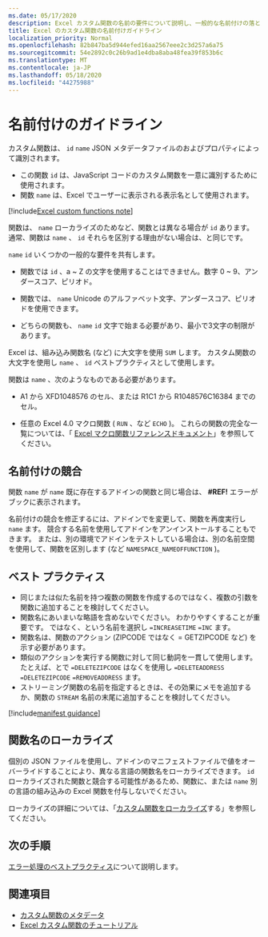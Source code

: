 ```yaml
---
ms.date: 05/17/2020
description: Excel カスタム関数の名前の要件について説明し、一般的な名前付けの落とし穴を回避します。
title: Excel のカスタム関数の名前付けガイドライン
localization_priority: Normal
ms.openlocfilehash: 82b847ba5d944efed16aa2567eee2c3d257a6a75
ms.sourcegitcommit: 54e2892c0c26b9ad1e4dba8aba48fea39f853b6c
ms.translationtype: MT
ms.contentlocale: ja-JP
ms.lasthandoff: 05/18/2020
ms.locfileid: "44275988"
---
```

# <a name="naming-guidelines"></a>名前付けのガイドライン

カスタム関数は、 `id` `name` JSON メタデータファイルのおよびプロパティによって識別されます。

- この関数 `id` は、JavaScript コードのカスタム関数を一意に識別するために使用されます。
- 関数 `name` は、Excel でユーザーに表示される表示名として使用されます。

[!include[Excel custom functions note](../includes/excel-custom-functions-note.md)]

関数は、 `name` ローカライズのためなど、関数とは異なる場合が `id` あります。 通常、関数は `name` 、 `id` それらを区別する理由がない場合は、と同じです。

`name` `id` いくつかの一般的な要件を共有します。

- 関数では `id` 、a ~ Z の文字を使用することはできません。数字 0 ~ 9、アンダースコア、ピリオド。

- 関数では、 `name` Unicode のアルファベット文字、アンダースコア、ピリオドを使用できます。

- どちらの関数も、 `name` `id` 文字で始まる必要があり、最小で3文字の制限があります。

Excel は、組み込み関数名 (など) に大文字を使用 `SUM` します。 カスタム関数の大文字を使用し `name` 、 `id` ベストプラクティスとして使用します。

関数は `name` 、次のようなものである必要があります。

- A1 から XFD1048576 のセル、または R1C1 から R1048576C16384 までのセル。

- 任意の Excel 4.0 マクロ関数 ( `RUN` 、など `ECHO` )。  これらの関数の完全な一覧については、「 [Excel マクロ関数リファレンスドキュメント](https://d13ot9o61jdzpp.cloudfront.net/files/Excel%204.0%20Macro%20Functions%20Reference.pdf)」を参照してください。

## <a name="naming-conflicts"></a>名前付けの競合

関数 `name` が `name` 既に存在するアドインの関数と同じ場合は、 **#REF!** エラーがブックに表示されます。

名前付けの競合を修正するには、アドインでを変更して、関数を再度実行し `name` ます。 競合する名前を使用してアドインをアンインストールすることもできます。 または、別の環境でアドインをテストしている場合は、別の名前空間を使用して、関数を区別します (など `NAMESPACE_NAMEOFFUNCTION` )。

## <a name="best-practices"></a>ベスト プラクティス

- 同じまたは似た名前を持つ複数の関数を作成するのではなく、複数の引数を関数に追加することを検討してください。
- 関数名にあいまいな略語を含めないでください。 わかりやすくすることが重要です。 ではなく、という名前を選択し `=INCREASETIME` `=INC` ます。
- 関数名は、関数のアクション (ZIPCODE ではなく = GETZIPCODE など) を示す必要があります。
- 類似のアクションを実行する関数に対して同じ動詞を一貫して使用します。 たとえば、とで `=DELETEZIPCODE` はなくを使用し `=DELETEADDRESS` `=DELETEZIPCODE` `=REMOVEADDRESS` ます。
- ストリーミング関数の名前を指定するときは、その効果にメモを追加するか、関数の `STREAM` 名前の末尾に追加することを検討してください。

[!include[manifest guidance](../includes/manifest-guidance.md)]

## <a name="localizing-function-names"></a>関数名のローカライズ

個別の JSON ファイルを使用し、アドインのマニフェストファイルで値をオーバーライドすることにより、異なる言語の関数名をローカライズできます。 `id`ローカライズされた関数と競合する可能性があるため、関数に、または `name` 別の言語の組み込みの Excel 関数を付与しないでください。

ローカライズの詳細については、「[カスタム関数をローカライズ](custom-functions-localize.md)する」を参照してください。

## <a name="next-steps"></a>次の手順
[エラー処理のベストプラクティス](custom-functions-errors.md)について説明します。

## <a name="see-also"></a>関連項目

* [カスタム関数のメタデータ](custom-functions-json.md)
* [Excel カスタム関数のチュートリアル](../tutorials/excel-tutorial-create-custom-functions.md)
